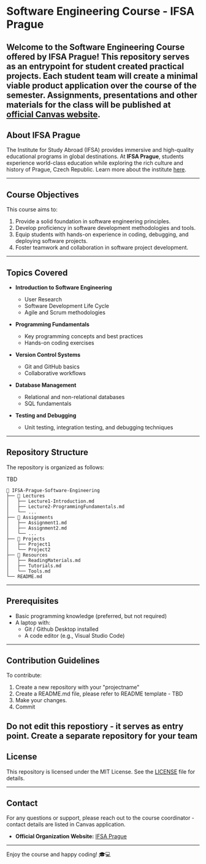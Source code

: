 # Software Engineering Course - IFSA Prague

Welcome to the **Software Engineering Course** offered by **IFSA Prague**! This repository serves as an entrypoint for student created practical projects. Each student team will create a minimal viable product application over the course of the semester. Assignments, presentations and other materials for the class will be published at <a href="[http://stackoverflow.com](https://canvas.instructure.com/courses/10987072)" target="_blank">official Canvas website</a>.
---

## About IFSA Prague

The Institute for Study Abroad (IFSA) provides immersive and high-quality educational programs in global destinations. At **IFSA Prague**, students experience world-class education while exploring the rich culture and history of Prague, Czech Republic. Learn more about the institute [here](https://ifsa-butler.org/programs/ifsa-study-in-prague/).

---

## Course Objectives

This course aims to:

1. Provide a solid foundation in software engineering principles.
2. Develop proficiency in software development methodologies and tools.
3. Equip students with hands-on experience in coding, debugging, and deploying software projects.
4. Foster teamwork and collaboration in software project development.

---

## Topics Covered

- **Introduction to Software Engineering**
  - User Research 
  - Software Development Life Cycle
  - Agile and Scrum methodologies

- **Programming Fundamentals**
  - Key programming concepts and best practices
  - Hands-on coding exercises

- **Version Control Systems**
  - Git and GitHub basics
  - Collaborative workflows

- **Database Management**
  - Relational and non-relational databases
  - SQL fundamentals

- **Testing and Debugging**
  - Unit testing, integration testing, and debugging techniques

---

## Repository Structure

The repository is organized as follows:

TBD 
```
📁 IFSA-Prague-Software-Engineering
├── 📂 Lectures
│   ├── Lecture1-Introduction.md
│   ├── Lecture2-ProgrammingFundamentals.md
│   └── ...
├── 📂 Assignments
│   ├── Assignment1.md
│   ├── Assignment2.md
│   └── ...
├── 📂 Projects
│   ├── Project1
│   └── Project2
├── 📂 Resources
│   ├── ReadingMaterials.md
│   ├── Tutorials.md
│   └── Tools.md
└── README.md
```

---
<!-- 
## How to Use this Repository

1. **Clone the repository:**

   ```bash
   git clone https://github.com/YourUsername/IFSA-Prague-Software-Engineering.git
   ```

2. **Navigate through folders** to access lecture notes, assignments, and project details.

3. **Contribute** by submitting pull requests for any enhancements or additional materials.

---
-->

## Prerequisites

- Basic programming knowledge (preferred, but not required)
- A laptop with:
  - Git / Github Desktop installed
  - A code editor (e.g., Visual Studio Code)

---

## Contribution Guidelines

To contribute:

1. Create a new repository with your "projectname"
2. Create a README.md file, please refer to README template - TBD
3. Make your changes.
4. Commit

Do not edit this repostiory - it serves as entry point. Create a separate repository for your team
---

## License

This repository is licensed under the MIT License. See the [LICENSE](LICENSE) file for details.

---

## Contact

For any questions or support, please reach out to the course coordinator - contact details are listed in Canvas application. 

- **Official Organization Website:** [IFSA Prague](https://ifsa-butler.org/programs/ifsa-study-in-prague/)

---

Enjoy the course and happy coding! 🎓💻
